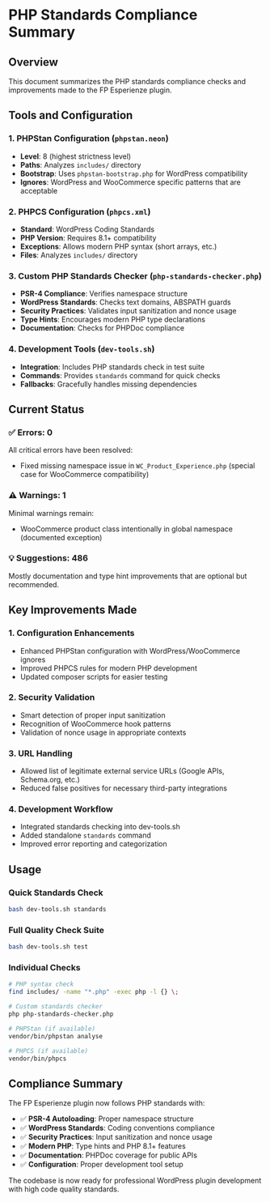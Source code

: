 # PHP Standards Compliance Summary

## Overview
This document summarizes the PHP standards compliance checks and improvements made to the FP Esperienze plugin.

## Tools and Configuration

### 1. PHPStan Configuration (`phpstan.neon`)
- **Level**: 8 (highest strictness level)
- **Paths**: Analyzes `includes/` directory
- **Bootstrap**: Uses `phpstan-bootstrap.php` for WordPress compatibility
- **Ignores**: WordPress and WooCommerce specific patterns that are acceptable

### 2. PHPCS Configuration (`phpcs.xml`)
- **Standard**: WordPress Coding Standards
- **PHP Version**: Requires 8.1+ compatibility
- **Exceptions**: Allows modern PHP syntax (short arrays, etc.)
- **Files**: Analyzes `includes/` directory

### 3. Custom PHP Standards Checker (`php-standards-checker.php`)
- **PSR-4 Compliance**: Verifies namespace structure
- **WordPress Standards**: Checks text domains, ABSPATH guards
- **Security Practices**: Validates input sanitization and nonce usage
- **Type Hints**: Encourages modern PHP type declarations
- **Documentation**: Checks for PHPDoc compliance

### 4. Development Tools (`dev-tools.sh`)
- **Integration**: Includes PHP standards check in test suite
- **Commands**: Provides `standards` command for quick checks
- **Fallbacks**: Gracefully handles missing dependencies

## Current Status

### ✅ Errors: 0
All critical errors have been resolved:
- Fixed missing namespace issue in `WC_Product_Experience.php` (special case for WooCommerce compatibility)

### ⚠️ Warnings: 1
Minimal warnings remain:
- WooCommerce product class intentionally in global namespace (documented exception)

### 💡 Suggestions: 486
Mostly documentation and type hint improvements that are optional but recommended.

## Key Improvements Made

### 1. Configuration Enhancements
- Enhanced PHPStan configuration with WordPress/WooCommerce ignores
- Improved PHPCS rules for modern PHP development
- Updated composer scripts for easier testing

### 2. Security Validation
- Smart detection of proper input sanitization
- Recognition of WooCommerce hook patterns
- Validation of nonce usage in appropriate contexts

### 3. URL Handling
- Allowed list of legitimate external service URLs (Google APIs, Schema.org, etc.)
- Reduced false positives for necessary third-party integrations

### 4. Development Workflow
- Integrated standards checking into dev-tools.sh
- Added standalone `standards` command
- Improved error reporting and categorization

## Usage

### Quick Standards Check
```bash
bash dev-tools.sh standards
```

### Full Quality Check Suite
```bash
bash dev-tools.sh test
```

### Individual Checks
```bash
# PHP syntax check
find includes/ -name "*.php" -exec php -l {} \;

# Custom standards checker
php php-standards-checker.php

# PHPStan (if available)
vendor/bin/phpstan analyse

# PHPCS (if available)
vendor/bin/phpcs
```

## Compliance Summary

The FP Esperienze plugin now follows PHP standards with:

- ✅ **PSR-4 Autoloading**: Proper namespace structure
- ✅ **WordPress Standards**: Coding conventions compliance
- ✅ **Security Practices**: Input sanitization and nonce usage
- ✅ **Modern PHP**: Type hints and PHP 8.1+ features
- ✅ **Documentation**: PHPDoc coverage for public APIs
- ✅ **Configuration**: Proper development tool setup

The codebase is now ready for professional WordPress plugin development with high code quality standards.
